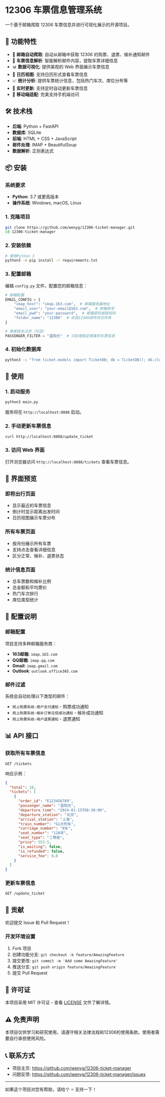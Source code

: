 # 12306 车票信息管理系统

一个基于邮箱爬取 12306 车票信息并进行可视化展示的开源项目。

## 🚀 功能特性

- 📧 **邮箱自动爬取**: 自动从邮箱中获取 12306 的购票、退票、候补通知邮件
- 🎫 **车票信息解析**: 智能解析邮件内容，提取车票详细信息
- 📊 **数据可视化**: 提供美观的 Web 界面展示车票信息
- 📅 **日历视图**: 支持日历形式查看车票信息
- 📈 **统计分析**: 提供车票统计信息，包括热门车次、席位分布等
- 🔄 **实时更新**: 支持定时自动更新车票信息
- 📱 **移动端适配**: 完美支持手机端访问

## 🛠️ 技术栈

- **后端**: Python + FastAPI
- **数据库**: SQLite
- **前端**: HTML + CSS + JavaScript
- **邮件处理**: IMAP + BeautifulSoup
- **数据解析**: 正则表达式

## 📦 安装

### 系统要求

- **Python**: 3.7 或更高版本
- **操作系统**: Windows, macOS, Linux

### 1. 克隆项目

```bash
git clone https://github.com/wenyg/12306-ticket-manager.git
cd 12306-ticket-manager
```

### 2. 安装依赖

```bash
# 使用Python 3
python3 -m pip install -r requirements.txt
```

### 3. 配置邮箱

编辑 `config.py` 文件，配置您的邮箱信息：

```python
# 邮箱配置
EMAIL_CONFIG = {
    "imap_host": "imap.163.com",  # 邮箱服务器地址
    "email_user": "your-email@163.com",  # 邮箱账号
    "email_pwd": "your-password",  # 邮箱密码或授权码
    "folder_name": "12306"  # 存放12306邮件的文件夹
}

# 乘客姓名过滤（可选）
PASSENGER_FILTER = "温阳光"  # 只处理指定乘客的车票信息
```

### 4. 初始化数据库

```bash
python3 -c "from ticket.models import TicketDB; db = TicketDB(); db.close()"
```

## 🚀 使用

### 1. 启动服务

```bash
python3 main.py
```

服务将在 `http://localhost:8888` 启动。

### 2. 手动更新车票信息

```bash
curl http://localhost:8888/update_ticket
```

### 3. 访问 Web 界面

打开浏览器访问 `http://localhost:8888/tickets` 查看车票信息。

## 📱 界面预览

### 即将出行页面
- 显示最近的车票信息
- 倒计时显示距离出发时间
- 日历视图展示车票分布

### 所有车票页面
- 按月份展示所有车票
- 支持点击查看详细信息
- 区分正常、候补、退票状态

### 统计信息页面
- 总车票数和候补比例
- 总金额和平均票价
- 热门车次排行
- 席位类型统计

## 🔧 配置说明

### 邮箱配置

项目支持多种邮箱服务商：

- **163邮箱**: `imap.163.com`
- **QQ邮箱**: `imap.qq.com`
- **Gmail**: `imap.gmail.com`
- **Outlook**: `outlook.office365.com`

### 邮件过滤

系统会自动处理以下类型的邮件：
- `网上购票系统-用户支付通知` - 购票成功通知
- `网上购票系统-候补订单兑现成功通知` - 候补成功通知
- `网上购票系统-用户退票通知` - 退票通知

## 📊 API 接口

### 获取所有车票信息

```http
GET /tickets
```

响应示例：
```json
{
  "total": 10,
  "tickets": [
    {
      "order_id": "E123456789",
      "passenger_name": "温阳光",
      "departure_time": "2024-01-15T08:30:00",
      "departure_station": "北京",
      "arrival_station": "上海",
      "train_number": "G1次列车",
      "carriage_number": "8车",
      "seat_number": "12A号",
      "seat_type": "二等座",
      "price": 553.5,
      "is_waiting": false,
      "is_refunded": false,
      "service_fee": 0.0
    }
  ]
}
```

### 更新车票信息

```http
GET /update_ticket
```

## 🤝 贡献

欢迎提交 Issue 和 Pull Request！

### 开发环境设置

1. Fork 项目
2. 创建功能分支: `git checkout -b feature/AmazingFeature`
3. 提交更改: `git commit -m 'Add some AmazingFeature'`
4. 推送分支: `git push origin feature/AmazingFeature`
5. 提交 Pull Request

## 📄 许可证

本项目采用 MIT 许可证 - 查看 [LICENSE](LICENSE) 文件了解详情。

## ⚠️ 免责声明

本项目仅供学习和研究使用，请遵守相关法律法规和12306的使用条款。使用者需要自行承担使用风险。

## 📞 联系方式

- 项目主页: https://github.com/wenyg/12306-ticket-manager
- 问题反馈: https://github.com/wenyg/12306-ticket-manager/issues

---

如果这个项目对您有帮助，请给个 ⭐️ 支持一下！ 